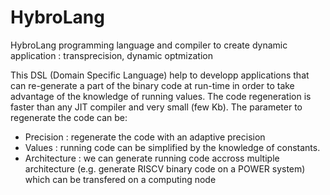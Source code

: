 # HybroLang
HybroLang programming language and compiler to create dynamic application : transprecision, dynamic optmization

This DSL (Domain Specific Language) help to developp applications that can re-generate a part of the binary code at run-time in order to take advantage of the knowledge of running values. The code regeneration is faster than any JIT compiler and very small (few Kb). The parameter to regenerate the code can be:
* Precision : regenerate the code with an adaptive precision
* Values : running code can be simplified by the knowledge of constants.
* Architecture : we can generate running code accross multiple architecture (e.g. generate RISCV binary code on a POWER system) which can be transfered on a computing node
